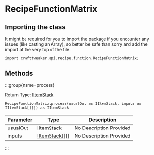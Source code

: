 # RecipeFunctionMatrix

## Importing the class

It might be required for you to import the package if you encounter any issues (like casting an Array), so better be safe than sorry and add the import at the very top of the file.
```zenscript
import crafttweaker.api.recipe.function.RecipeFunctionMatrix;
```


## Methods

:::group{name=process}

Return Type: [IItemStack](/vanilla/api/item/IItemStack)

```zenscript
RecipeFunctionMatrix.process(usualOut as IItemStack, inputs as IItemStack[][]) as IItemStack
```

| Parameter | Type | Description |
|-----------|------|-------------|
| usualOut | [IItemStack](/vanilla/api/item/IItemStack) | No Description Provided |
| inputs | [IItemStack](/vanilla/api/item/IItemStack)[][] | No Description Provided |


:::


